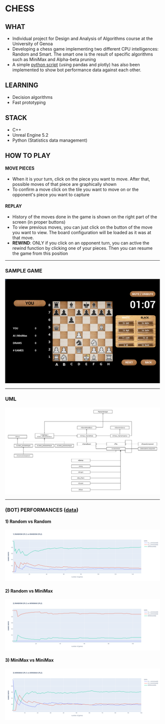 # CHESS

## WHAT
- Individual project for Design and Analysis of Algorithms course at the University of Genoa
- Developing a chess game implementing two different CPU intelligences: Random and Smart. 
The smart one is the result of specific algorithms such as MiniMax and Alpha-beta pruning
- A simple [python script](./GameData/chessdata.py) (using pandas and plotly) has also been implemented 
to show bot performance data against each other.

## LEARNING
- Decision algorithms
- Fast prototyping

## STACK
- C++
- Unreal Engine 5.2
- Python (Statistics data management)

## HOW TO PLAY
#### MOVE PIECES
- When it is your turn, click on the piece you want to move. After that, possible moves of that piece are graphically shown
- To confirm a move click on the tile you want to move on or the opponent's piece you want to capture
#### REPLAY
- History of the moves done in the game is shown on the right part of the screen (in proper buttons)
- To view previous moves, you can just click on the button of the move you want to view. 
The board configuration will be loaded as it was at that move.
- <b>REWIND</b>: ONLY if you click on an opponent turn, you can active the rewind function by clicking one of your pieces.
Then you can resume the game from this position

<hr>

### SAMPLE GAME
![Sample game](./Content/Images/Readme/sample_game_2.png)

<hr>

### UML
![UML](./uml.png)

<hr>

### (BOT) PERFORMANCES ([data](./GameData))
#### 1) Random vs Random
![Random vs Random](./GameData/Plots/random_random.png)

#### 2) Random vs MiniMax
![Random vs Random](./GameData/Plots/random_minimax.png)

#### 3) MiniMax vs MiniMax
![MiniMax vs MiniMax](./GameData/Plots/minimax_minimax.png)